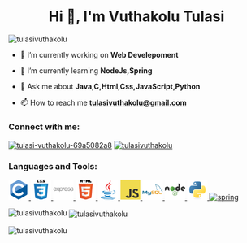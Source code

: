 <h1 align="center">Hi 👋, I'm Vuthakolu Tulasi</h1>
<p align="left"> <img src="https://komarev.com/ghpvc/?username=tulasivuthakolu&label=Profile%20views&color=0e75b6&style=flat" alt="tulasivuthakolu" /> </p>

- 🔭 I’m currently working on **Web Develepoment**

- 🌱 I’m currently learning **NodeJs,Spring**

- 💬 Ask me about **Java,C,Html,Css,JavaScript,Python**

- 📫 How to reach me **tulasivuthakolu@gmail.com**

<h3 align="left">Connect with me:</h3>
<p align="left">
<a href="https://linkedin.com/in/tulasi-vuthakolu-69a5082a8" target="blank"><img align="center" src="https://raw.githubusercontent.com/rahuldkjain/github-profile-readme-generator/master/src/images/icons/Social/linked-in-alt.svg" alt="tulasi-vuthakolu-69a5082a8" height="30" width="40" /></a>
<a href="https://www.leetcode.com/tulasivuthakolu" target="blank"><img align="center" src="https://raw.githubusercontent.com/rahuldkjain/github-profile-readme-generator/master/src/images/icons/Social/leet-code.svg" alt="tulasivuthakolu" height="30" width="40" /></a>
</p>

<h3 align="left">Languages and Tools:</h3>
<p align="left"> <a href="https://www.cprogramming.com/" target="_blank" rel="noreferrer"> <img src="https://raw.githubusercontent.com/devicons/devicon/master/icons/c/c-original.svg" alt="c" width="40" height="40"/> </a> <a href="https://www.w3schools.com/css/" target="_blank" rel="noreferrer"> <img src="https://raw.githubusercontent.com/devicons/devicon/master/icons/css3/css3-original-wordmark.svg" alt="css3" width="40" height="40"/> </a> <a href="https://expressjs.com" target="_blank" rel="noreferrer"> <img src="https://raw.githubusercontent.com/devicons/devicon/master/icons/express/express-original-wordmark.svg" alt="express" width="40" height="40"/> </a> <a href="https://www.w3.org/html/" target="_blank" rel="noreferrer"> <img src="https://raw.githubusercontent.com/devicons/devicon/master/icons/html5/html5-original-wordmark.svg" alt="html5" width="40" height="40"/> </a> <a href="https://www.java.com" target="_blank" rel="noreferrer"> <img src="https://raw.githubusercontent.com/devicons/devicon/master/icons/java/java-original.svg" alt="java" width="40" height="40"/> </a> <a href="https://developer.mozilla.org/en-US/docs/Web/JavaScript" target="_blank" rel="noreferrer"> <img src="https://raw.githubusercontent.com/devicons/devicon/master/icons/javascript/javascript-original.svg" alt="javascript" width="40" height="40"/> </a> <a href="https://www.mysql.com/" target="_blank" rel="noreferrer"> <img src="https://raw.githubusercontent.com/devicons/devicon/master/icons/mysql/mysql-original-wordmark.svg" alt="mysql" width="40" height="40"/> </a> <a href="https://nodejs.org" target="_blank" rel="noreferrer"> <img src="https://raw.githubusercontent.com/devicons/devicon/master/icons/nodejs/nodejs-original-wordmark.svg" alt="nodejs" width="40" height="40"/> </a> <a href="https://www.python.org" target="_blank" rel="noreferrer"> <img src="https://raw.githubusercontent.com/devicons/devicon/master/icons/python/python-original.svg" alt="python" width="40" height="40"/> </a> <a href="https://spring.io/" target="_blank" rel="noreferrer"> <img src="https://www.vectorlogo.zone/logos/springio/springio-icon.svg" alt="spring" width="40" height="40"/> </a> </p>

<p><img align="left" src="https://github-readme-stats.vercel.app/api/top-langs?username=tulasivuthakolu&show_icons=true&locale=en&layout=compact" alt="tulasivuthakolu" /></p>

<p>&nbsp;<img align="center" src="https://github-readme-stats.vercel.app/api?username=tulasivuthakolu&show_icons=true&locale=en" alt="tulasivuthakolu" /></p>

<p><img align="center" src="https://github-readme-streak-stats.herokuapp.com/?user=tulasivuthakolu&" alt="tulasivuthakolu" /></p>
